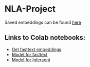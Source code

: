 # NLA-Project

Saved embeddings can be found [here](https://drive.google.com/open?id=1IDFgrT8kXDSo-gocku1rARS0gRM3iWdz)

## Links to Colab notebooks:
- [Get fasttext embeddings](https://colab.research.google.com/drive/1LoW4-OHA8a3HQ1vj8ge3Bmjfky1h5nvb#scrollTo=C5IIv8PoF7gH)
- [Model for fasttext](https://colab.research.google.com/drive/1AkZxv-3wb2kY71cHYoUo3huIe2MnfqKo#scrollTo=QNbHRyd6nmP8)
- [Model for Infersent](https://colab.research.google.com/drive/1xe5XhRoN_UjLB-gaWpY8z8r3DDSvd9s1#scrollTo=6xzMRQDOiWG5)

